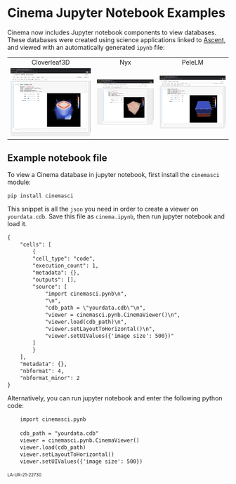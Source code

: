 # Cinema Jupyter Notebook Examples

Cinema now includes Jupyter notebook components to view databases. These databases were created using science applications linked to <a href="https://ascent.readthedocs.io/en/latest">Ascent</a>, and viewed with an automatically generated ```ipynb``` file: 

<p align="center">
<table>
<tr>
<td style="text-align:center;">Cloverleaf3D</td>
<td style="text-align:center;">Nyx</td>
<td style="text-align:center;">PeleLM</td>
</tr>
<tr>
<td>
    <a href="https://mybinder.org/v2/gh/cinemascience/cinema_binder/HEAD?filepath=sphere%2Fsphere.ipynb">
        <img style="border:2px;" src="img/pynb/cloverleaf_pynb_cdb.png"></img>
    </a>
</td>
<td>
    <a href="https://mybinder.org/v2/gh/cinemascience/cinema_binder/HEAD?filepath=nyx%2Fsphere.ipynb">
        <img src="img/pynb/nyx_pynb_cdb.png"></img></td>
    </a>
<td>
    <a href="https://mybinder.org/v2/gh/cinemascience/cinema_binder/HEAD?filepath=pelelm%2Fsphere.ipynb">
        <img src="img/pynb/pelelm_pynb_cdb.png"></img></td>
    </a>
</tr>
</table>
</p>

## Example notebook file

To view a Cinema database in jupyter notebook, first install the ```cinemasci``` module:

```
pip install cinemasci
```

This snippet is all the ```json``` you need in order to create a viewer on ```yourdata.cdb```. Save this file as ```cinema.ipynb```, then run jupyter notebook and load it.

```
{
    "cells": [
        {
        "cell_type": "code",
        "execution_count": 1,
        "metadata": {},
        "outputs": [],
        "source": [
            "import cinemasci.pynb\n",
            "\n",
            "cdb_path = \"yourdata.cdb\"\n",
            "viewer = cinemasci.pynb.CinemaViewer()\n",
            "viewer.load(cdb_path)\n",
            "viewer.setLayoutToHorizontal()\n",
            "viewer.setUIValues({'image size': 500})"
        ]
        }
    ],
    "metadata": {},
    "nbformat": 4,
    "nbformat_minor": 2
}
```

Alternatively, you can run jupyter notebook and enter the following python code:

```
    import cinemasci.pynb

    cdb_path = "yourdata.cdb"
    viewer = cinemasci.pynb.CinemaViewer()
    viewer.load(cdb_path)
    viewer.setLayoutToHorizontal()
    viewer.setUIValues({'image size': 500})
```

<sub><sup>LA-UR-21-22730</sup></sub>
